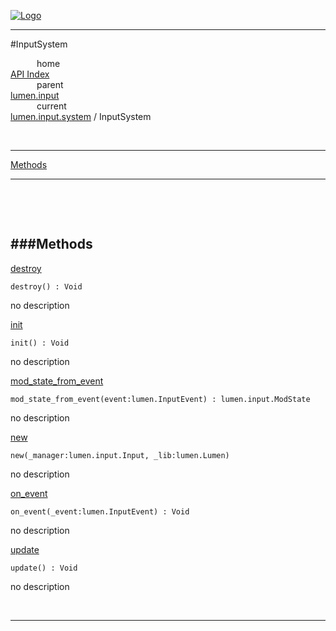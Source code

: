 
[![Logo](../../../../images/logo.png)](../../../../index.html)

---

#InputSystem


&emsp;&emsp;&emsp;home   
[API Index](../../../../api/index.html#lumen.input)   
&emsp;&emsp;&emsp;parent    
[lumen.input](../)     
&emsp;&emsp;&emsp;current    
[lumen.input.system](./) / InputSystem

<br/>

---


[Methods](#Methods)   


---

&nbsp;   

&nbsp;   

<a class="lift" name="Methods" ></a>
###Methods   
---
<a class="lift" name="destroy" href="#destroy">destroy</a>



`destroy() : Void`

<span class="small_desc_flat"> no description </span>   

<a class="lift" name="init" href="#init">init</a>



`init() : Void`

<span class="small_desc_flat"> no description </span>   

<a class="lift" name="mod_state_from_event" href="#mod_state_from_event">mod_state_from_event</a>



`mod_state_from_event(event:lumen.InputEvent) : lumen.input.ModState`

<span class="small_desc_flat"> no description </span>   

<a class="lift" name="new" href="#new">new</a>



`new(_manager:lumen.input.Input, _lib:lumen.Lumen) `

<span class="small_desc_flat"> no description </span>   

<a class="lift" name="on_event" href="#on_event">on_event</a>



`on_event(_event:lumen.InputEvent) : Void`

<span class="small_desc_flat"> no description </span>   

<a class="lift" name="update" href="#update">update</a>



`update() : Void`

<span class="small_desc_flat"> no description </span>   



&nbsp;
&nbsp;
&nbsp;

---  


&nbsp;   
&nbsp;   